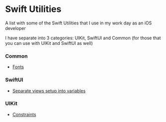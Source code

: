 # Swift Utilities
A list with some of the Swift Utilities that I use in my work day as an iOS developer

I have separate into 3 categories: UIKit, SwiftUI and Common (for those that you can use with UIKit and SwiftUI as well)

### Common
- [Fonts](https://github.com/blorenzo10/SwiftUtilities/blob/master/Common%20/Fonts.swift "Fonts")

### SwiftUI
- [Separate views setup into variables](https://github.com/blorenzo10/swift-utilities/blob/master/SwiftUI/Views.swift)
### UIKit
- [Constraints](https://github.com/blorenzo10/SwiftUtilities/blob/master/UIKit/Constraints.swift "Constraints")
